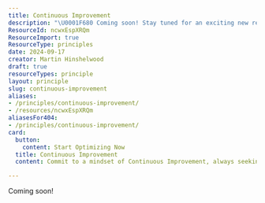 ```yaml
---
title: Continuous Improvement
description: "\U0001F680 Coming soon! Stay tuned for an exciting new resource that will enhance your experience and knowledge. Don't miss out!"
ResourceId: ncwxEspXRQm
ResourceImport: true
ResourceType: principles
date: 2024-09-17
creator: Martin Hinshelwood
draft: true
resourceTypes: principle
layout: principle
slug: continuous-improvement
aliases:
- /principles/continuous-improvement/
- /resources/ncwxEspXRQm
aliasesFor404:
- /principles/continuous-improvement/
card:
  button:
    content: Start Optimizing Now
  title: Continuous Improvement
  content: Commit to a mindset of Continuous Improvement, always seeking ways to enhance processes, products, and team performance.

---
```

Coming soon!
